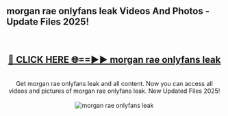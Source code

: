 <h2>morgan rae onlyfans leak Videos And Photos - Update Files 2025!</h2>
<br>
<div align="center">
<h2><a href="https://linkcuts.com/hfmhzwbr" rel="nofollow">🔴 CLICK HERE 🌐==►► morgan rae onlyfans leak</a></h2>
<br>
Get morgan rae onlyfans leak and all content. Now you can access all videos and pictures of morgan rae onlyfans leak. New Updated Files 2025!
<br>
<br>
<a href="https://linkcuts.com/hfmhzwbr" rel="nofollow" data-target="animated-image.originalLink"><img src="https://i.ibb.co.com/WyWwxjT/player-gif2.gif" alt="morgan rae onlyfans leak" style="max-width: 100%; display: inline-block;" data-target="animated-image.originalImage"></a>
</div>
<br>